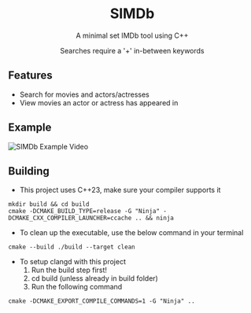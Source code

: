 <h1 align="center">SIMDb</h1>
<p align="center">A minimal set IMDb tool using C++</p>
<p align="center">Searches require a '+' in-between keywords</p>

## Features
- Search for movies and actors/actresses
- View movies an actor or actress has appeared in

## Example

![SIMDb Example Video](./assets/SIMDb-Example.gif)

## Building
- This project uses C++23, make sure your compiler supports it
```shell
mkdir build && cd build
cmake -DCMAKE_BUILD_TYPE=release -G "Ninja" -DCMAKE_CXX_COMPILER_LAUNCHER=ccache .. && ninja
```

- To clean up the executable, use the below command in your terminal
```shell
cmake --build ./build --target clean
```

- To setup clangd with this project
	1. Run the build step first!
	2. cd build (unless already in build folder)
	3. Run the following command
```shell
cmake -DCMAKE_EXPORT_COMPILE_COMMANDS=1 -G "Ninja" ..
```
